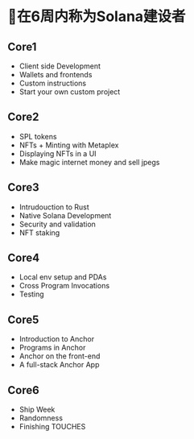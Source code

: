 # 📒在6周内称为Solana建设者

## Core1

- Client side Development
- Wallets and frontends
- Custom instructions
- Start your own custom project
  
## Core2 

- SPL tokens
- NFTs + Minting with Metaplex
- Displaying NFTs in a UI
- Make magic internet money and sell jpegs

## Core3

- Intrudouction to Rust
- Native Solana Development
- Security and validation
- NFT staking

## Core4
- Local env setup and PDAs
- Cross Program Invocations
- Testing
  
## Core5

- Introduction to Anchor
- Programs in Anchor
- Anchor on the front-end
- A full-stack Anchor App

## Core6

- Ship Week
- Randomness
- Finishing TOUCHES